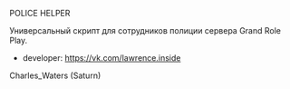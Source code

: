 POLICE HELPER

Универсальный скрипт для сотрудников полиции сервера Grand Role Play.

- developer: 
https://vk.com/lawrence.inside

Charles_Waters (Saturn)
